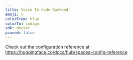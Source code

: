 ```yaml
---
title: Voice To Code Backend
emoji: 🐢
colorFrom: blue
colorTo: indigo
sdk: docker
pinned: false
---
```


Check out the configuration reference at https://huggingface.co/docs/hub/spaces-config-reference
